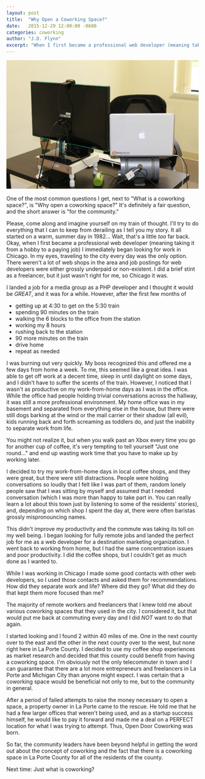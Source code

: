 ```yaml
---
layout: post
title:  "Why Open a Coworking Space?"
date:   2015-12-29 12:00:00 -0600
categories: coworking
author: "J.D. Flynn"
excerpt: "When I first became a professional web developer (meaning taking it from a hobby to a paying job) I immediately began looking for work in Chicago.  In my eyes, traveling to the city every day was the only option.  There weren't a lot of web shops in the area and job postings for web developers were either grossly underpaid or non-existant."
---
```

<p class="center">
<img src="/images/slider/cowork5.jpg" alt="Coworking Desk" class="top-image">
</p>

One of the most common questions I get, next to "What is a coworking space?", is "Why open a coworking space?"  It's definitely a fair question, and the short answer is "for the community."

Please, come along and imagine yourself on my train of thought.  I'll try to do everything that I can to keep from derailing as I tell you my story.  It all started on a warm, summer day in 1982... Wait, that's a little _too_ far back.  Okay, when I first became a professional web developer (meaning taking it from a hobby to a paying job) I immediately began looking for work in Chicago.  In my eyes, traveling to the city every day was the only option.  There weren't a lot of web shops in the area and job postings for web developers were either grossly underpaid or non-existent.  I did a brief stint as a freelancer, but it just wasn't right for me, so Chicago it was.

I landed a job for a media group as a PHP developer and I thought it would be _GREAT_, and it was for a while.  However, after the first few months of

- getting up at 4:30 to get on the 5:30 train
- spending 90 minutes on the train
- walking the 6 blocks to the office from the station
- working my 8 hours
- rushing back to the station
- 90 more minutes on the train
- drive home
- repeat as needed

I was burning out very quickly.  My boss recognized this and offered me a few days from home a week.  To me, this seemed like a great idea.  I was able to get off work at a decent time, sleep in until daylight on some days, and I didn't have to suffer the scents of the train.  However, I noticed that I wasn't as productive on my work-from-home days as I was in the office.  While the office had people holding trivial conversations across the hallway, it was still a more professional environment.  My home office was in my basement and separated from everything else in the house, but there were still dogs barking at the wind or the mail carrier or their shadow (all evil), kids running back and forth screaming as toddlers do, and just the inability to separate work from life.

You might not realize it, but when you walk past an Xbox every time you go for another cup of coffee, it's very tempting to tell yourself "Just one round..." and end up wasting work time that you have to make up by working later.

I decided to try my work-from-home days in local coffee shops, and they were great, but there were still distractions.  People were holding conversations so loudly that I felt like I was part of them, random lonely people saw that I was sitting by myself and assumed that I needed conversation (which I was more than happy to take part in.  You can really learn a lot about this town just by listening to some of the residents' stories), and, depending on which shop I spent the day at, there were often baristas grossly mispronouncing names.

This didn't improve my productivity and the commute was taking its toll on my well being.  I began looking for fully remote jobs and landed the perfect job for me as a web developer for a destination marketing organization.  I went back to working from home, but I had the same concentration issues and poor productivity.  I did the coffee shops, but I couldn't get as much done as I wanted to.

While I was working in Chicago I made some good contacts with other web developers, so I used those contacts and asked them for recommendations.  How did they separate work and life?  Where did they go?  What did they do that kept them more focused than me?

The majority of remote workers and freelancers that I knew told me about various coworking spaces that they used in the city. I considered it, but that would put me back at commuting every day and I did _NOT_ want to do that again.

I started looking and I found 2 within 40 miles of me.  One in the next county over to the east and the other in the next county over to the west, but none right here in La Porte County.  I decided to use my coffee shop experiences as market research and decided that this county could benefit from having a coworking space.  I'm obviously not the only telecommuter in town and I can guarantee that there are a lot more entrepreneurs and freelancers in La Porte and Michigan City than anyone might expect.  I was certain that a coworking space would be beneficial not only to me, but to the community in general.

After a period of failed attempts to raise the money necessary to open a space, a property owner in La Porte came to the rescue.  He told me that he had a few larger offices that weren't being used, and as a startup success himself, he would like to pay it forward and made me a deal on a PERFECT location for what I was trying to attempt.  Thus, Open Door Coworking was born.

So far, the community leaders have been beyond helpful in getting the word out about the concept of coworking and the fact that there is a coworking space in La Porte County for all of the residents of the county.

Next time: Just what is coworking?